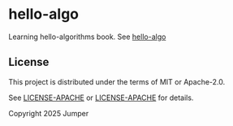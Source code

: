 # hello-algo

Learning hello-algorithms book. See [hello-algo](https://www.hello-algo.com/)


## License

This project is distributed under the terms of MIT or Apache-2.0.

See [LICENSE-APACHE](LICENSE-APACHE.txt) or [LICENSE-APACHE](LICENSE-APACHE.txt) for details.

Copyright 2025 Jumper
